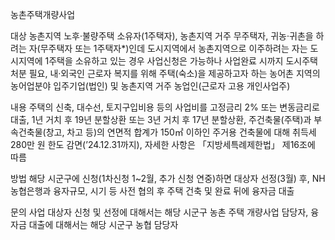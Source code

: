 농촌주택개량사업

대상
농촌지역 노후·불량주택 소유자(1주택자),
농촌지역 거주 무주택자,
귀농·귀촌을 하려는 자(무주택자 또는 1주택자*)인데 도시지역에서 농촌지역으로 이주하려는 자는 도시지역에 1주택을 소유하고 있는 경우 사업신청은 가능하나 사업완료 시까지 도시주택 처분 필요,
내·외국인 근로자 복지를 위해 주택(숙소)을 제공하고자 하는 농어촌 지역의 농어업분야 입주기업(법인) 및 농촌지역 거주 농업인(근로자 고용 개인사업주)

내용
주택의 신축, 대수선, 토지구입비용 등의 사업비를 고정금리 2% 또는 변동금리로 대출,
1년 거치 후 19년 분할상환 또는 3년 거치 후 17년 분할상환,
주건축물(주택)과 부속건축물(창고, 차고 등)의 연면적 합계가 150㎡ 이하인 주거용 건축물에 대해 취득세 280만 원 한도 감면(’24.12.31까지),
자세한 사항은 「지방세특례제한법」 제16조에 따름

방법
해당 시군구에 신청(1차신청 1~2월, 추가 신청 연중)하면 대상자 선정(3월) 후, NH농협은행과 융자규모, 시기 등 사전 협의 후 주택 건축 및 완료 뒤에 융자금 대출

문의
사업 대상자 신청 및 선정에 대해서는 해당 시군구 농촌 주택 개량사업 담당자,
융자금 대출에 대해서는 해당 시군구 농협 담당자
